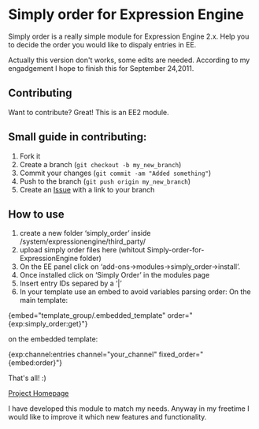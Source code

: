 Simply order for Expression Engine
==================================

Simply order is a really simple module for Expression Engine 2.x. Help you to decide the order you would like to dispaly entries in EE.

Actually this version don't works, some edits are needed. According to my engadgement I hope to finish this for September 24,2011.


Contributing
------------

Want to contribute? Great!
This is an EE2 module. 

## Small guide in contributing:

1. Fork it
2. Create a branch (`git checkout -b my_new_branch`)
3. Commit your changes (`git commit -am "Added something"`)
4. Push to the branch (`git push origin my_new_branch`)
5. Create an [Issue][1] with a link to your branch


How to use
----------

1. create a new folder ‘simply_order’ inside /system/expressionengine/third_party/
2. upload simply order files here (whitout Simply-order-for-ExpressionEngine folder)
3. On the EE panel click on  ‘add-ons->modules->simply_order->install’.
4. Once installed click on ‘Simply Order’ in the modules page
5. Insert entry IDs separed by a ‘|’
6. In your template use an embed to avoid variables parsing order:
   On the main template:

  {embed="template_group/.embedded_template" order="{exp:simply_order:get}"}

  on the embedded template:

  {exp:channel:entries channel="your_channel" fixed_order="{embed:order}"}

That's all! :)



[Project Homepage][2]

I have developed this module to match my needs. 
Anyway in my freetime I would like to improve it which new features and functionality.


[1]: http://github.com/github/markup/issues
[2]: http://www.zoomingin.net/2011/09/simply-order-for-expression-engine-2-x.html